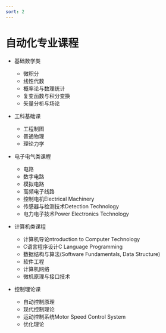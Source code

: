 ```yaml
---
sort: 2
---
```

# 自动化专业课程

- 基础数学类
  - 微积分
  - 线性代数
  - 概率论与数理统计
  - 复变函数与积分变换
  - 矢量分析与场论

- 工科基础课
  - 工程制图
  - 普通物理
  - 理论力学

- 电子电气类课程
  - 电路
  - 数字电路
  - 模拟电路
  - 高频电子线路
  - 控制电机Electrical Machinery
  - 传感器与检测技术Detection Technology
  - 电力电子技术Power Electronics Technology

- 计算机类课程
  - 计算机导论ntroduction to Computer Technology
  - C语言程序设计C Language Programming
  - 数据结构与算法(Software Fundamentals, Data Structure)
  - 软件工程
  - 计算机网络
  - 微机原理与接口技术

- 控制理论课
  - 自动控制原理
  - 现代控制理论
  - 运动控制系统Motor Speed Control System
  - 优化理论

